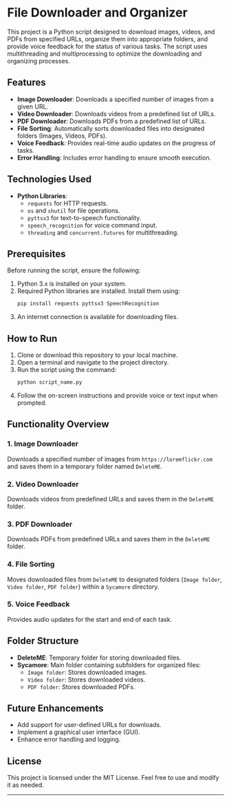 # File Downloader and Organizer

This project is a Python script designed to download images, videos, and PDFs from specified URLs, organize them into appropriate folders, and provide voice feedback for the status of various tasks. The script uses multithreading and multiprocessing to optimize the downloading and organizing processes.

## Features

- **Image Downloader**: Downloads a specified number of images from a given URL.
- **Video Downloader**: Downloads videos from a predefined list of URLs.
- **PDF Downloader**: Downloads PDFs from a predefined list of URLs.
- **File Sorting**: Automatically sorts downloaded files into designated folders (Images, Videos, PDFs).
- **Voice Feedback**: Provides real-time audio updates on the progress of tasks.
- **Error Handling**: Includes error handling to ensure smooth execution.

## Technologies Used

- **Python Libraries**:
  - `requests` for HTTP requests.
  - `os` and `shutil` for file operations.
  - `pyttsx3` for text-to-speech functionality.
  - `speech_recognition` for voice command input.
  - `threading` and `concurrent.futures` for multithreading.

## Prerequisites

Before running the script, ensure the following:

1. Python 3.x is installed on your system.
2. Required Python libraries are installed. Install them using:
   ```bash
   pip install requests pyttsx3 SpeechRecognition
   ```
3. An internet connection is available for downloading files.

## How to Run

1. Clone or download this repository to your local machine.
2. Open a terminal and navigate to the project directory.
3. Run the script using the command:
   ```bash
   python script_name.py
   ```
4. Follow the on-screen instructions and provide voice or text input when prompted.

## Functionality Overview

### 1. **Image Downloader**
Downloads a specified number of images from `https://loremflickr.com` and saves them in a temporary folder named `DeleteME`.

### 2. **Video Downloader**
Downloads videos from predefined URLs and saves them in the `DeleteME` folder.

### 3. **PDF Downloader**
Downloads PDFs from predefined URLs and saves them in the `DeleteME` folder.

### 4. **File Sorting**
Moves downloaded files from `DeleteME` to designated folders (`Image folder`, `Video folder`, `PDF folder`) within a `Sycamore` directory.

### 5. **Voice Feedback**
Provides audio updates for the start and end of each task.

## Folder Structure

- **DeleteME**: Temporary folder for storing downloaded files.
- **Sycamore**: Main folder containing subfolders for organized files:
  - `Image folder`: Stores downloaded images.
  - `Video folder`: Stores downloaded videos.
  - `PDF folder`: Stores downloaded PDFs.

## Future Enhancements

- Add support for user-defined URLs for downloads.
- Implement a graphical user interface (GUI).
- Enhance error handling and logging.

## License

This project is licensed under the MIT License. Feel free to use and modify it as needed.

---
